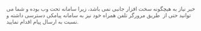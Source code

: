 <p><span style="color:rgb(90,90,90);">خیر نیاز به هیچگونه سخت افزار جانبی نمی باشد، زیرا سامانه تحت وب بوده و شما می توانید حتی از&nbsp; طریق مرورگر تلفن همراه خود نیز به سامانه پیامکی دسترسی داشته و نسبت به ارسال پیام اقدام نمایید.</span></p>